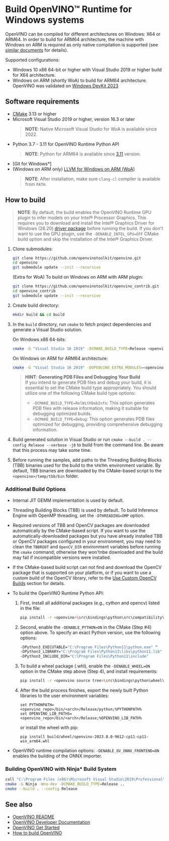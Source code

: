# Build OpenVINO™ Runtime for Windows systems

OpenVINO can be compiled for different architectures on Windows: X64 or ARM64. In order to build for ARM64 architecture, the machine with Windows on ARM is required as only native compilation is supported (see [similar documents](https://www.linaro.org/blog/how-to-set-up-windows-on-arm-for-llvm-development/#:~:text=Install%20the%20Latest%20LLVM%20for,PATH%20yourself%2C%20as%20described%20above.) for details).

Supported configurations:
- Windows 10 x86 64-bit or higher with Visual Studio 2019 or higher build for X64 architecture.
- Windows on ARM (shortly WoA) to build for ARM64 architecture. OpenVINO was validated on [Windows DevKit 2023](https://developer.qualcomm.com/hardware/windows-on-snapdragon/windows-dev-kit-2023)

## Software requirements 

- [CMake](https://cmake.org/download/) 3.13 or higher
- Microsoft Visual Studio 2019 or higher, version 16.3 or later
  > **NOTE**: Native Microsoft Visual Studio for WoA is available since 2022. 
- Python 3.7 - 3.11 for OpenVINO Runtime Python API
  > **NOTE**: Python for ARM64 is available since [3.11](https://www.python.org/downloads/windows/) version. 
- [Git for Windows*]
- (Windows on ARM only) [LLVM for Windows on ARM (WoA)](https://github.com/llvm/llvm-project/releases/download/llvmorg-15.0.6/LLVM-15.0.6-woa64.exe)
  > **NOTE**: After installation, make sure `clang-cl` compiler is available from `PATH`. 

## How to build

> **NOTE**: By default, the build enables the OpenVINO Runtime GPU plugin to infer models on your Intel® Processor Graphics. This requires you to download and install the Intel® Graphics Driver for Windows (26.20) [driver package](https://www.intel.com/content/www/us/en/download/19344/intel-graphics-windows-dch-drivers.html) before running the build. If you don't want to use the GPU plugin, use the `-DENABLE_INTEL_GPU=OFF` CMake build option and skip the installation of the Intel® Graphics Driver.

1. Clone submodules:
    ```sh
    git clone https://github.com/openvinotoolkit/openvino.git
    cd openvino
    git submodule update --init --recursive
    ```
   (Extra for WoA) To build on Windows on ARM with ARM plugin:
    ```sh
    git clone https://github.com/openvinotoolkit/openvino_contrib.git
    cd openvino_contrib
    git submodule update --init --recursive
    ```

2. Create build directory:
    ```sh
    mkdir build && cd build
    ```
3. In the `build` directory, run `cmake` to fetch project dependencies and generate a Visual Studio solution.

   On Windows x86 64-bits:
    ```sh
    cmake -G "Visual Studio 16 2019" -DCMAKE_BUILD_TYPE=Release <openvino>
    ```
    
   On Windows on ARM for ARM64 architecture:
    ```sh
    cmake -G "Visual Studio 16 2019" -DOPENVINO_EXTRA_MODULES=<openvino_contrib>/modules/arm_plugin -DCMAKE_BUILD_TYPE=Release <openvino>
    ```
    
   > **HINT**: **Generating PDB Files and Debugging Your Build** <br>
   > If you intend to generate PDB files and debug your build, it is essential to set the CMake build type appropriately.
   > You should utilize one of the following CMake build type options: <br>
   >* `-DCMAKE_BUILD_TYPE=RelWithDebInfo`: This option generates PDB files with release information, making it suitable for debugging optimized builds. <br>
   >* `-DCMAKE_BUILD_TYPE=Debug`: This option generates PDB files optimized for debugging, providing comprehensive debugging information. 

4. Build generated solution in Visual Studio or run `cmake --build . --config Release --verbose -j8` to build from the command line. Be aware that this process may take some time.

5. Before running the samples, add paths to the Threading Building Blocks (TBB) binaries used for the build to the `%PATH%` environment variable. By default, TBB binaries are downloaded by the CMake-based script to the `<openvino>/temp/tbb/bin` folder.

### Additional Build Options

- Internal JIT GEMM implementation is used by default.

- Threading Building Blocks (TBB) is used by default. To build Inference Engine with OpenMP threading, set the `-DTHREADING=OMP` option.

- Required versions of TBB and OpenCV packages are downloaded automatically by the CMake-based script. If you want to use the automatically-downloaded packages but you have already installed TBB or OpenCV packages configured in your environment, you may need to clean the `TBBROOT` and `OpenCV_DIR` environment variables before running the `cmake` command; otherwise they won'tnbe downloaded and the build may fail if incompatible versions were installed.

- If the CMake-based build script can not find and download the OpenCV package that is supported on your platform, or if you want to use a custom build of the OpenCV library, refer to the [Use Custom OpenCV Builds](./cmake_options_for_custom_compilation.md#Building-with-custom-OpenCV) section for details.

- To build the OpenVINO Runtime Python API:
  1. First, install all additional packages (e.g., cython and opencv) listed in the file:
      ```sh
      pip install -r <openvino>\src\bindings\python\src\compatibility\openvino\requirements-dev.txt
      ```
  2. Second, enable the `-DENABLE_PYTHON=ON` in the CMake (Step #4) option above. To specify an exact Python version, use the following options:
     ```sh
     -DPython3_EXECUTABLE="C:\Program Files\Python11\python.exe" ^
     -DPython3_LIBRARY="C:\Program Files\Python11\libs\python11.lib" ^
     -DPython3_INCLUDE_DIR="C:\Program Files\Python11\include"
     ```
  3. To build a wheel package (.whl), enable the `-DENABLE_WHEEL=ON` option in the CMake step above (Step 4), and install requirements:
     ```sh
     pip install -r <openvino source tree>\src\bindings\python\wheel\requirements-dev.txt
     ```
  4. After the build process finishes, export the newly built Python libraries to the user environment variables:
     ```
     set PYTHONPATH=<openvino_repo>/bin/<arch>/Release/python;%PYTHONPATH%
     set OPENVINO_LIB_PATHS=<openvino_repo>/bin/<arch>/Release;%OPENVINO_LIB_PATH%
     ```
     or install the wheel with pip:
     ```
     pip install build/wheel/openvino-2023.0.0-9612-cp11-cp11-win_arm64.whl
     ```

- OpenVINO runtime compilation options:
  `-DENABLE_OV_ONNX_FRONTEND=ON` enables the building of the ONNX importer.

### Building OpenVINO with Ninja* Build System

```sh
call "C:\Program Files (x86)\Microsoft Visual Studio\2019\Professional\VC\Auxiliary\Build\vcvars64.bat"
cmake -G Ninja -Wno-dev -DCMAKE_BUILD_TYPE=Release ..
cmake --build . --config Release
```

## See also

 * [OpenVINO README](../../README.md)
 * [OpenVINO Developer Documentation](index.md)
 * [OpenVINO Get Started](./get_started.md)
 * [How to build OpenVINO](build.md)

